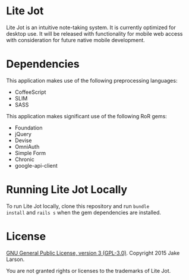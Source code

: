 # Lite Jot
Lite Jot is an intuitive note-taking system. It is currently optimized for desktop use. It will be released with functionality for mobile web access with consideration for future native mobile development.

# Dependencies
This application makes use of the following preprocessing languages:
<ul>
  <li>CoffeeScript</li>
  <li>SLIM</li>
  <li>SASS</li>
</ul>

This application makes significant use of the following RoR gems:
<ul>
  <li>Foundation</li>
  <li>jQuery</li>
  <li>Devise</li>
  <li>OmniAuth</li>
  <li>Simple Form</li>
  <li>Chronic</li>
  <li>google-api-client</li>
</ul>

# Running Lite Jot Locally
To run Lite Jot locally, clone this repository and run <code>bundle install</code> and <code>rails s</code> when the gem dependencies are installed.

# License
<a href="http://opensource.org/licenses/gpl-3.0.html">GNU General Public License, version 3 (GPL-3.0)</a>. Copyright 2015 Jake Larson.

You are not granted rights or licenses to the trademarks of Lite Jot.